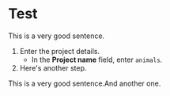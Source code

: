 # Test

This is a very good sentence.

1. Enter the project details.
   - In the **Project name** field, enter `animals`.
1. Here's another step.

This is a very good sentence.And another one.
